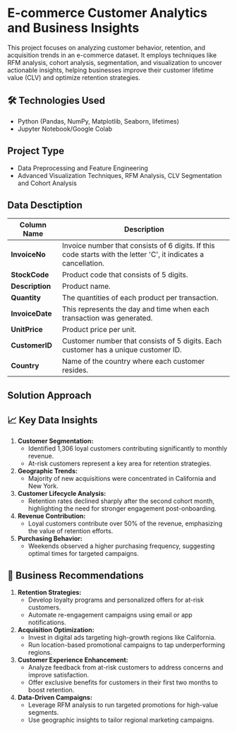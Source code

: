 # E-commerce Customer Analytics and Business Insights

This project focuses on analyzing customer behavior, retention, and acquisition trends in an e-commerce dataset. It employs techniques like RFM analysis, cohort analysis, segmentation, and visualization to uncover actionable insights, helping businesses improve their customer lifetime value (CLV) and optimize retention strategies.

## 🛠 **Technologies Used**

- Python (Pandas, NumPy, Matplotlib, Seaborn, lifetimes)
- Jupyter Notebook/Google Colab

## **Project Type**
- Data Preprocessing and Feature Engineering
- Advanced Visualization Techniques, RFM Analysis, CLV Segmentation and Cohort Analysis

## **Data Desctiption**
| Column Name  | Description |
|-------------|-------------|
| **InvoiceNo** | Invoice number that consists of 6 digits. If this code starts with the letter 'C', it indicates a cancellation. |
| **StockCode** | Product code that consists of 5 digits. |
| **Description** | Product name. |
| **Quantity** | The quantities of each product per transaction. |
| **InvoiceDate** | This represents the day and time when each transaction was generated. |
| **UnitPrice** | Product price per unit. |
| **CustomerID** | Customer number that consists of 5 digits. Each customer has a unique customer ID. |
| **Country** | Name of the country where each customer resides. |

## Solution Approach


## 📈 **Key Data Insights**

1. **Customer Segmentation:**
   - Identified 1,306 loyal customers contributing significantly to monthly revenue.
   - At-risk customers represent a key area for retention strategies.
2. **Geographic Trends:**
   - Majority of new acquisitions were concentrated in California and New York.
3. **Customer Lifecycle Analysis:**
   - Retention rates declined sharply after the second cohort month, highlighting the need for stronger engagement post-onboarding.
4. **Revenue Contribution:**
   - Loyal customers contribute over 50% of the revenue, emphasizing the value of retention efforts.
5. **Purchasing Behavior:**
   - Weekends observed a higher purchasing frequency, suggesting optimal times for targeted campaigns.

## 🔑 **Business Recommendations**

1. **Retention Strategies:**
   - Develop loyalty programs and personalized offers for at-risk customers.
   - Automate re-engagement campaigns using email or app notifications.
2. **Acquisition Optimization:**
   - Invest in digital ads targeting high-growth regions like California.
   - Run location-based promotional campaigns to tap underperforming regions.
3. **Customer Experience Enhancement:**
   - Analyze feedback from at-risk customers to address concerns and improve satisfaction.
   - Offer exclusive benefits for customers in their first two months to boost retention.
4. **Data-Driven Campaigns:**
   - Leverage RFM analysis to run targeted promotions for high-value segments.
   - Use geographic insights to tailor regional marketing campaigns.